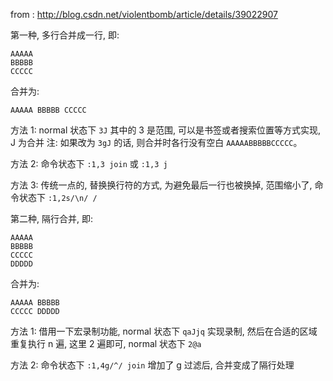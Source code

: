 

from : http://blog.csdn.net/violentbomb/article/details/39022907

第一种, 多行合并成一行, 即: 

```
AAAAA
BBBBB
CCCCC
```

合并为:

```
AAAAA BBBBB CCCCC
```

方法 1: normal 状态下 `3J` 其中的 3 是范围, 可以是书签或者搜索位置等方式实现, J 为合并
注: 如果改为 `3gJ` 的话, 则合并时各行没有空白 `AAAAABBBBBCCCCC`。

方法 2: 命令状态下 `:1,3 join`   或 `:1,3 j`

方法 3: 传统一点的, 替换换行符的方式, 为避免最后一行也被换掉, 范围缩小了, 命令状态下  `:1,2s/\n/ /`

第二种, 隔行合并, 即:

```
AAAAA
BBBBB
CCCCC
DDDDD
```

合并为:

```
AAAAA BBBBB
CCCCC DDDDD
```

方法 1: 借用一下宏录制功能, normal 状态下 `qaJjq` 实现录制, 然后在合适的区域重复执行 n 遍, 这里 2 遍即可, normal 状态下 `2@a`

方法 2: 命令状态下 `:1,4g/^/ join`  增加了 g 过滤后, 合并变成了隔行处理